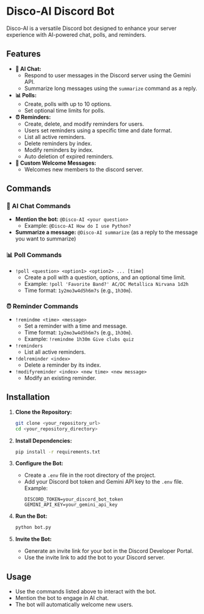 # Disco-AI Discord Bot

Disco-AI is a versatile Discord bot designed to enhance your server experience with AI-powered chat, polls, and reminders.

## Features

* **🤖 AI Chat:**
    * Respond to user messages in the Discord server using the Gemini API.
    * Summarize long messages using the `summarize` command as a reply.
* **📊 Polls:**
    * Create, polls with up to 10 options.
    * Set optional time limits for polls.
* **⏰ Reminders:**
    * Create, delete, and modify reminders for users.
    * Users set reminders using a specific time and date format.
    * List all active reminders.
    * Delete reminders by index.
    * Modify reminders by index.
    * Auto deletion of expired reminders.
* **🎉 Custom Welcome Messages:**
    * Welcomes new members to the discord server.

## Commands

### 🤖 AI Chat Commands

* **Mention the bot:** `@Disco-AI <your question>`
    * Example: `@Disco-AI How do I use Python?`
* **Summarize a message:** `@Disco-AI summarize` (as a reply to the message you want to summarize)

### 📊 Poll Commands

* `!poll <question> <option1> <option2> ... [time]`
    * Create a poll with a question, options, and an optional time limit.
    * Example: `!poll 'Favorite Band?' AC/DC Metallica Nirvana 1d2h`
    * Time format: `1y2mo3w4d5h6m7s` (e.g., `1h30m`).

### ⏰ Reminder Commands

* `!remindme <time> <message>`
    * Set a reminder with a time and message.
    * Time format: `1y2mo3w4d5h6m7s` (e.g., `1h30m`).
    * Example: `!remindme 1h30m Give clubs quiz`
* `!reminders`
    * List all active reminders.
* `!delreminder <index>`
    * Delete a reminder by its index.
* `!modifyreminder <index> <new time> <new message>`
    * Modify an existing reminder.

## Installation

1.  **Clone the Repository:**
    ```bash
    git clone <your_repository_url>
    cd <your_repository_directory>
    ```
2.  **Install Dependencies:**
    ```bash
    pip install -r requirements.txt
    ```
3.  **Configure the Bot:**
    * Create a `.env` file in the root directory of the project.
    * Add your Discord bot token and Gemini API key to the `.env` file. Example:
        ```
        DISCORD_TOKEN=your_discord_bot_token
        GEMINI_API_KEY=your_gemini_api_key
        ```

4.  **Run the Bot:**
    ```bash
    python bot.py
    ```

5.  **Invite the Bot:**
    * Generate an invite link for your bot in the Discord Developer Portal.
    * Use the invite link to add the bot to your Discord server.

## Usage

* Use the commands listed above to interact with the bot.
* Mention the bot to engage in AI chat.
* The bot will automatically welcome new users.
